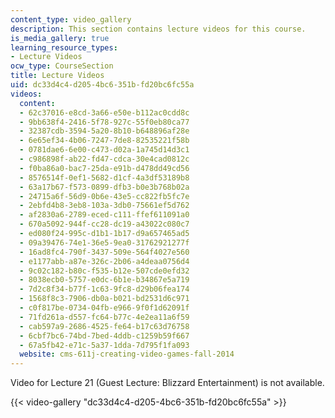 ```yaml
---
content_type: video_gallery
description: This section contains lecture videos for this course.
is_media_gallery: true
learning_resource_types:
- Lecture Videos
ocw_type: CourseSection
title: Lecture Videos
uid: dc33d4c4-d205-4bc6-351b-fd20bc6fc55a
videos:
  content:
  - 62c37016-e8cd-3a66-e50e-b112ac0cdd8c
  - 9bb638f4-2416-5f78-927c-55f0eb80ca77
  - 32387cdb-3594-5a20-8b10-b648896af28e
  - 6e65ef34-4b06-7247-7de8-82535221f58b
  - 0781dae6-6e00-c473-d02a-1a745d14d3c1
  - c986898f-ab22-fd47-cdca-30e4cad0812c
  - f0ba86a0-bac7-25da-e91b-d478dd49cd56
  - 8576514f-0ef1-5682-d1cf-4a3df53189b8
  - 63a17b67-f573-0899-dfb3-b0e3b768b02a
  - 24715a6f-56d9-0b6e-43e5-cc822fb5fc7e
  - 2ebfd4b8-3eb8-103a-3db0-75661ef5d762
  - af2830a6-2789-eced-c111-ffef611091a0
  - 670a5092-944f-cc28-dc19-a43022c080c7
  - ed080f24-995c-d1b1-1b17-d9a657465ad5
  - 09a39476-74e1-36e5-9ea0-31762921277f
  - 16ad8fc4-790f-3437-509e-564f4027e560
  - e1177abb-a87e-326c-2b06-a4deaa0756d4
  - 9c02c182-b80c-f535-b12e-507cde0efd32
  - 8038ecb0-5757-e0dc-6b1e-b34867e5a719
  - 7d2c8f34-b77f-1c63-9fc8-d29b06fea174
  - 1568f8c3-7906-db0a-b021-bd2531d6c971
  - c0f817be-0734-04fb-e966-9f0f1d62091f
  - 71fd261a-d557-fc64-b77c-4e2ea11a6f59
  - cab597a9-2686-4525-fe64-b17c63d76758
  - 6cbf7bc6-74bd-7bed-4ddb-c1259b59f667
  - 67a5fb42-e71c-5a37-1dda-7d795f1fa093
  website: cms-611j-creating-video-games-fall-2014
---
```


Video for Lecture 21 (Guest Lecture: Blizzard Entertainment) is not available.

{{< video-gallery "dc33d4c4-d205-4bc6-351b-fd20bc6fc55a" >}}

